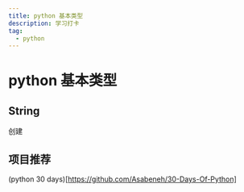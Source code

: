 ```yaml
---
title: python 基本类型
description: 学习打卡
tag:
  - python
---
```


# python 基本类型

## String

创建

## 项目推荐
(python 30 days)[https://github.com/Asabeneh/30-Days-Of-Python]
